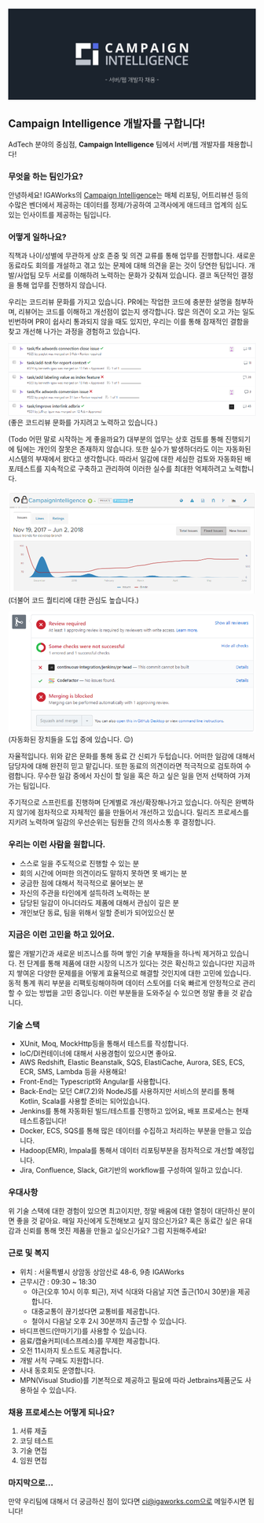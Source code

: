 ![title](images/title.png)

## Campaign Intelligence 개발자를 구합니다!

AdTech 분야의 중심점, **Campaign Intelligence** 팀에서 서버/웹 개발자를 채용합니다!

### 무엇을 하는 팀인가요?

안녕하세요! IGAWorks의 [Campaign Intelligence](https://c-intelligence.com/main)는 매체 리포팅, 어트리뷰션 등의 수많은 벤더에서 제공하는 데이터를 정제/가공하여 고객사에게 애드테크 업계의 심도 있는 인사이트를 제공하는 팀입니다. 

### 어떻게 일하나요?

직책과 나이/성별에 무관하게 상호 존중 및 의견 교류를 통해 업무를 진행합니다. 새로운 동료라도 회의를 개설하고 겪고 있는 문제에 대해 의견을 묻는 것이 당연한 팀입니다. 개발/사업팀 모두 서로를 이해하려 노력하는 문화가 갖춰져 있습니다. 결코 독단적인 결정을 통해 업무를 진행하지 않습니다.

우리는 코드리뷰 문화를 가지고 있습니다. PR에는 작업한 코드에 충분한 설명을 첨부하며, 리뷰어는 코드를 이해하고 개선점이 없는지 생각합니다. 많은 의견이 오고 가는 일도 빈번하며 PR이 쉽사리 통과되지 않을 때도 있지만, 우리는 이를 통해 잠재적인 결함을 찾고 개선해 나가는 과정을 경험하고 있습니다.

![code-reviews](images/code-reviews.png)
(좋은 코드리뷰 문화를 가지려고 노력하고 있습니다.)

(Todo 어떤 말로 시작하는 게 좋을까요?) 대부분의 업무는 상호 검토를 통해 진행되기에 팀에는 개인의 잘못은 존재하지 않습니다. 또한 실수가 발생하더라도 이는 자동화된 시스템의 부재에서 왔다고 생각합니다. 따라서 일감에 대한 세심한 검토와 자동화된 배포/테스트를 지속적으로 구축하고 관리하여 이러한 실수를 최대한 억제하려고 노력합니다.

![code-quality](images/code-quality.png)
(더불어 코드 퀄티리에 대한 관심도 높습니다.)

![pr-process](images/pr-blocking.png)
(자동화된 장치들을 도입 중에 있습니다. :wink:)

자율적입니다. 위와 같은 문화를 통해 동료 간 신뢰가 두텁습니다. 어떠한 일감에 대해서 담당자에 대해 완전히 믿고 맡깁니다. 또한 동료의 의견이라면 적극적으로 검토하여 수렴합니다. 무수한 일감 중에서 자신이 할 일을 혹은 하고 싶은 일을 먼저 선택하여 가져가는 팀입니다.

주기적으로 스프린트를 진행하며 단계별로 개선/확장해나가고 있습니다. 아직은 완벽하지 않기에 점차적으로 자체적인 룰을 만들어서 개선하고 있습니다. 릴리즈 프로세스를 지키려 노력하며 일감의 우선순위는 팀원들 간의 의사소통 후 결정합니다.

### 우리는 이런 사람을 원합니다.

- 스스로 일을 주도적으로 진행할 수 있는 분
- 회의 시간에 어떠한 의견이라도 말하지 못하면 못 배기는 분
- 궁금한 점에 대해서 적극적으로 물어보는 분
- 자신의 주관을 타인에게 설득하려 노력하는 분
- 담당된 일감이 아니더라도 제품에 대해서 관심이 깊은 분
- 개인보단 동료, 팀을 위해서 일할 준비가 되어있으신 분

### 지금은 이런 고민을 하고 있어요.

짧은 개발기간과 새로운 비즈니스를 하며 쌓인 기술 부채들을 하나씩 제거하고 있습니다. 전 단계를 통해 제품에 대한 시장의 니즈가 있다는 것은 확신하고 있습니다만 지금까지 쌓여온 다양한 문제를을 어떻게 효율적으로 해결할 것인지에 대한 고민에 있습니다. 동적 통계 쿼리 부분을 리팩토링해야하며 데이터 스토어를 더욱 빠르게 안정적으로 관리할 수 있는 방법을 고민 중입니다. 이런 부분들을 도와주실 수 있으면 정말 좋을 것 같습니다.

### 기술 스택

- XUnit, Moq, MockHttp등을 통해서 테스트를 작성합니다.
- IoC/DI컨테이너에 대해서 사용경험이 있으시면 좋아요.
- AWS Redshift, Elastic Beanstalk, SQS, ElastiCache, Aurora, SES, ECS, ECR, SMS, Lambda 등을 사용해요!
- Front-End는 Typescript와 Angular를 사용합니다.
- Back-End는 모던 C#(7.2)와 NodeJS를 사용하지만 서비스의 분리를 통해 Kotlin, Scala를 사용할 준비는 되어있습니다.
- Jenkins를 통해 자동화된 빌드/테스트를 진행하고 있어요, 배포 프로세스는 현재 테스트중입니다!
- Docker, ECS, SQS를 통해 많은 데이터를 수집하고 처리하는 부분을 만들고 있습니다.
- Hadoop(EMR), Impala를 통해서 데이터 리포팅부분을 점차적으로 개선할 예정입니다.
- Jira, Confluence, Slack, Git기반의 workflow를 구성하여 일하고 있습니다.

### 우대사항

위 기술 스택에 대한 경험이 있으면 최고이지만, 정말 배움에 대한 열정이 대단하신 분이면 좋을 것 같아요. 매일 자신에게 도전해보고 싶지 않으신가요? 혹은 동료간 싶은 유대감과 신뢰를 통해 멋진 제품을 만들고 싶으신가요? 그럼 지원해주세요!

### 근로 및 복지

- 위치 : 서울특별시 상암동 상암산로 48-6, 9층 IGAWorks
- 근무시간 : 09:30 ~ 18:30
  - 야근(오후 10시 이후 퇴근), 저녁 식대와 다음날 지연 출근(10시 30분)을 제공합니다.
  - 대중교통이 끊기셨다면 교통비를 제공합니다.
  - 철야시 다음날 오후 2시 30분까지 출근할 수 있습니다.
- 바디프렌드(안마기기)를 사용할 수 있습니다.
- 음료/캡슐커피(네스프레소)를 무제한 제공합니다.
- 오전 11시까지 토스트도 제공합니다.
- 개발 서적 구매도 지원합니다.
- 사내 동호회도 운영합니다.
- MPN(Visual Studio)를 기본적으로 제공하고 필요에 따라 Jetbrains제품군도 사용하실 수 있습니다.

### 채용 프로세스는 어떻게 되나요?

1. 서류 제출
1. 코딩 테스트
1. 기술 면접
1. 임원 면접 

### 마지막으로...

만약 우리팀에 대해서 더 궁금하신 점이 있다면 ci@igaworks.com으로 메일주시면 됩니다!